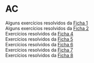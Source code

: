 # AC

Alguns exercícios resolvidos da [Ficha 1](./FICHA1/)
<br>
Alguns exercícios resolvidos da [Ficha 2](./FICHA2/)
<br>
Exercícios resolvidos da [Ficha 4](./ficha4.txt)
<br>
Exercícios resolvidos da [Ficha 5](./ficha5.txt)
<br>
Exercícios resolvidos da [Ficha 6](./ficha6.txt)
<br>
Exercícios resolvidos da [Ficha 7](./ficha7.txt)
<br>
Exercícios resolvidos da [Ficha 8](./ficha8.txt)
